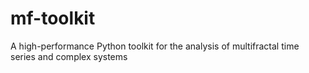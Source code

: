 # mf-toolkit
A high-performance Python toolkit for the analysis of multifractal time series and complex systems
